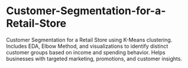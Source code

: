 # Customer-Segmentation-for-a-Retail-Store
Customer Segmentation for a Retail Store using K-Means clustering. Includes EDA, Elbow Method, and visualizations to identify distinct customer groups based on income and spending behavior. Helps businesses with targeted marketing, promotions, and customer insights.
